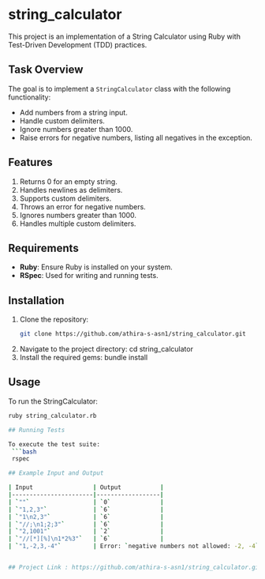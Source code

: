 # string_calculator

This project is an implementation of a String Calculator using Ruby with Test-Driven Development (TDD) practices.

## Task Overview

The goal is to implement a `StringCalculator` class with the following functionality:
- Add numbers from a string input.
- Handle custom delimiters.
- Ignore numbers greater than 1000.
- Raise errors for negative numbers, listing all negatives in the exception.

## Features

1. Returns 0 for an empty string.
2. Handles newlines as delimiters.
3. Supports custom delimiters.
4. Throws an error for negative numbers.
5. Ignores numbers greater than 1000.
6. Handles multiple custom delimiters.

## Requirements

- **Ruby**: Ensure Ruby is installed on your system.
- **RSpec**: Used for writing and running tests.

## Installation

1. Clone the repository:
   ```bash
   git clone https://github.com/athira-s-asn1/string_calculator.git
2. Navigate to the project directory:
   cd string_calculator
3. Install the required gems:
   bundle install

## Usage

To run the StringCalculator:
  ```bash
  ruby string_calculator.rb

## Running Tests

To execute the test suite:
   ```bash
   rspec

## Example Input and Output

| Input                 | Output           |
|-----------------------|------------------|
| `""`                  | `0`              |
| `"1,2,3"`             | `6`              |
| `"1\n2,3"`            | `6`              |
| `"//;\n1;2;3"`        | `6`              |
| `"2,1001"`            | `2`              |
| `"//[*][%]\n1*2%3"`   | `6`              |
| `"1,-2,3,-4"`         | Error: `negative numbers not allowed: -2, -4` |


## Project Link : https://github.com/athira-s-asn1/string_calculator.git